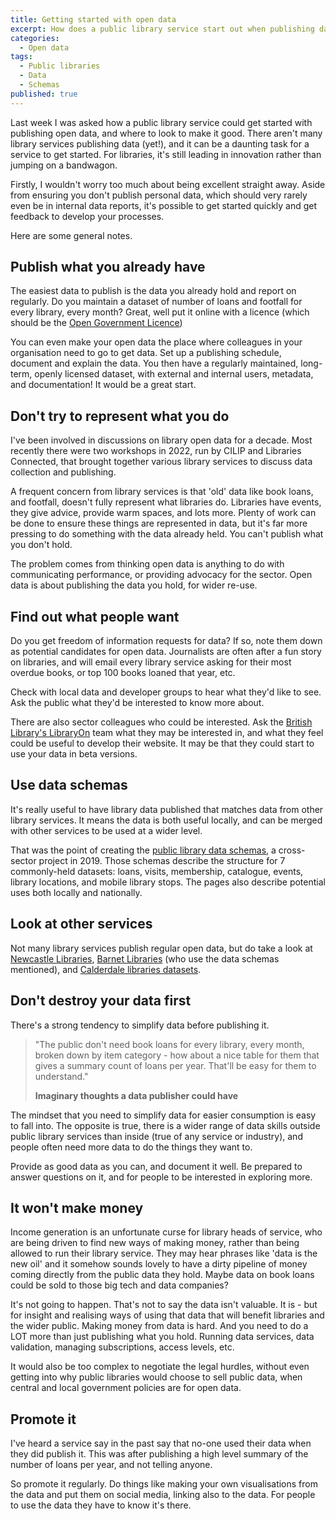 ```yaml
---
title: Getting started with open data
excerpt: How does a public library service start out when publishing data?
categories:
  - Open data
tags:
  - Public libraries
  - Data
  - Schemas
published: true
---
```


Last week I was asked how a public library service could get started with publishing open data, and where to look to make it good. There aren't many library services publishing data (yet!), and it can be a daunting task for a service to get started. For libraries, it's still leading in innovation rather than jumping on a bandwagon.

Firstly, I wouldn't worry too much about being excellent straight away. Aside from ensuring you don't publish personal data, which should very rarely even be in internal data reports, it's possible to get started quickly and get feedback to develop your processes.

Here are some general notes.

## Publish what you already have

The easiest data to publish is the data you already hold and report on regularly. Do you maintain a dataset of number of loans and footfall for every library, every month? Great, well put it online with a licence (which should be the [Open Government Licence](https://www.nationalarchives.gov.uk/doc/open-government-licence/version/3/))

You can even make your open data the place where colleagues in your organisation need to go to get data. Set up a publishing schedule, document and explain the data. You then have a regularly maintained, long-term, openly licensed dataset, with external and internal users, metadata, and documentation! It would be a great start.

## Don't try to represent what you do

I've been involved in discussions on library open data for a decade. Most recently there were two workshops in 2022, run by CILIP and Libraries Connected, that brought together various library services to discuss data collection and publishing.

A frequent concern from library services is that 'old' data like book loans, and footfall, doesn't fully represent what libraries do. Libraries have events, they give advice, provide warm spaces, and lots more. Plenty of work can be done to ensure these things are represented in data, but it's far more pressing to do something with the data already held. You can't publish what you don't hold.

The problem comes from thinking open data is anything to do with communicating performance, or providing advocacy for the sector. Open data is about publishing the data you hold, for wider re-use.

## Find out what people want

Do you get freedom of information requests for data? If so, note them down as potential candidates for open data. Journalists are often after a fun story on libraries, and will email every library service asking for their most overdue books, or top 100 books loaned that year, etc.

Check with local data and developer groups to hear what they'd like to see. Ask the public what they'd be interested to know more about.

There are also sector colleagues who could be interested. Ask the [British Library's LibraryOn](https://libraryon.org/) team what they may be interested in, and what they feel could be useful to develop their website. It may be that they could start to use your data in beta versions.

## Use data schemas

It's really useful to have library data published that matches data from other library services. It means the data is both useful locally, and can be merged with other services to be used at a wider level.

That was the point of creating the [public library data schemas](https://schema.librarydata.uk/), a cross-sector project in 2019. Those schemas describe the structure for 7 commonly-held datasets: loans, visits, membership, catalogue, events, library locations, and mobile library stops. The pages also describe potential uses both locally and nationally.

## Look at other services

Not many library services publish regular open data, but do take a look at [Newcastle Libraries](https://www.newcastle.gov.uk/local-government/access-information-and-data/open-data/libraries-data-sets), [Barnet Libraries](https://open.barnet.gov.uk/dataset/e14dj/library-data) (who use the data schemas mentioned), and [Calderdale libraries datasets](https://dataworks.calderdale.gov.uk/dataset?q=Libraries).

## Don't destroy your data first

There's a strong tendency to simplify data before publishing it.

> "The public don't need book loans for every library, every month, broken down by item category - how about a nice table for them that gives a summary count of loans per year. That'll be easy for them to understand."
>
> **Imaginary thoughts a data publisher could have**

The mindset that you need to simplify data for easier consumption is easy to fall into. The opposite is true, there is a wider range of data skills outside public library services than inside (true of any service or industry), and people often need more data to do the things they want to. 

Provide as good data as you can, and document it well. Be prepared to answer questions on it, and for people to be interested in exploring more.

## It won't make money

Income generation is an unfortunate curse for library heads of service, who are being driven to find new ways of making money, rather than being allowed to run their library service. They may hear phrases like 'data is the new oil' and it somehow sounds lovely to have a dirty pipeline of money coming directly from the public data they hold. Maybe data on book loans could be sold to those big tech and data companies?

It's not going to happen. That's not to say the data isn't valuable. It is - but for insight and realising ways of using that data that will benefit libraries and the wider public. Making money from data is hard. And you need to do a LOT more than just publishing what you hold. Running data services, data validation, managing subscriptions, access levels, etc.

It would also be too complex to negotiate the legal hurdles, without even getting into why public libraries would choose to sell public data, when central and local government policies are for open data.

## Promote it

I've heard a service say in the past say that no-one used their data when they did publish it. This was after publishing a high level summary of the number of loans per year, and not telling anyone.

So promote it regularly. Do things like making your own visualisations from the data and put them on social media, linking also to the data. For people to use the data they have to know it's there.
